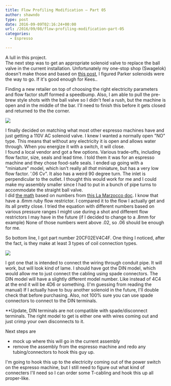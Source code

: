 ```yaml
---
title: Flow Profiling Modification – Part 05
author: shawndo
type: post
date: 2016-09-09T02:16:24+00:00
url: /2016/09/08/flow-profiling-modification-part-05
categories:
  - Espresso

---
```

A lull in this project.  
The next step was to get an appropriate solenoid valve to replace the ball valve in the current installation. Unfortunately my one-stop shop (Swagelok) doesn't make those and based on [this post][1], I figured Parker solenoids were the way to go. If it's good enough for Kees..

Finding a new retailer on top of choosing the right electricity parameters and flow factor stuff formed a speedbump. Also, I am able to pull the pre-brew style shots with the ball valve so I didn't feel a rush, but the machine is open and in the middle of the bar. I'll need to finish this before it gets closed and returned to the the corner. 

![](/images/2016/09/solenoid_01.jpg)

I finally decided on matching what most other espresso machines have and just getting a 110V AC solenoid valve. I knew I wanted a normally open "NO" type. This means that without any electricity it is open and allows water through. When you energize it with a switch, it will close.  
I found a local vendor and got a few options. Various trade-offs, including flow factor, size, seals and lead time. I told them it was for an espresso machine and they chose food-safe seals. I ended up going with a "miniature" model, which isn't really all _that_ miniature, but has a very low flow factor. '.06 Cv". It also has a weird 90 degree turn. The inlet is perpendicular to the outlet. I thought this would work for me and I could make my assembly smaller since I had to put in a bunch of pipe turns to accommodate the straight ball valve.  
I did [the math][2] based on numbers from [this La Marzocco doc][3]. I know that have a .6mm ruby flow restrictor. I compared it to the flow I actually get and its all pretty close. I tried the equation with different numbers based on various pressure ranges I might use during a shot and different flow restrictors I may have in the future (if I decided to change to a .8mm for example) None of those numbers went above .02, so .06 should be enough for me. 

So bottom line, I got part number 20CF02EV4C4F. One thing I noticed, after the fact, is they make at least 3 types of coil connection types.  

![](/images/2016/09/solenoid_02.png)

I got one that is intended to connect the wiring through conduit pipe. It will work, but will look kind of lame. I should have got the DIN model, which would allow me to just connect the cabling using spade connectors. The DIN model will have a slightly different model number. Like instead of 4C4 at the end it will be 4D6 or something. (I'm guessing from reading the manual) If I actually have to buy another solenoid in the future, I'll double check that before purchasing. Also, not 100% sure you can use spade connectors to connect to the DIN terminals.  

**Update, DIN terminals are not compatible with spade/disconnect terminals. The right model to get is either one with wires coming out and just crimp your own disconnects to it.

Next steps are
- mock up where this will go in the current assembly  
- remove the assembly from the espresso machine and redo any tubing/connectors to hook this guy up.

I'm going to hook this up to the electricity coming out of the power switch on the espresso machine, but I still need to figure out what kind of connecters I'll need so I can order some T-cabling and hook this up all proper-like.

 [1]: http://www.home-barista.com/espresso-machines/solenoid-brands-and-reliability-t17077.html
 [2]: https://en.wikipedia.org/wiki/Flow_coefficient
 [3]: http://www.lamarzoccousa.com/wp-content/uploads/2014/07/TB-95-Flow-Restrictor-Guide.docx